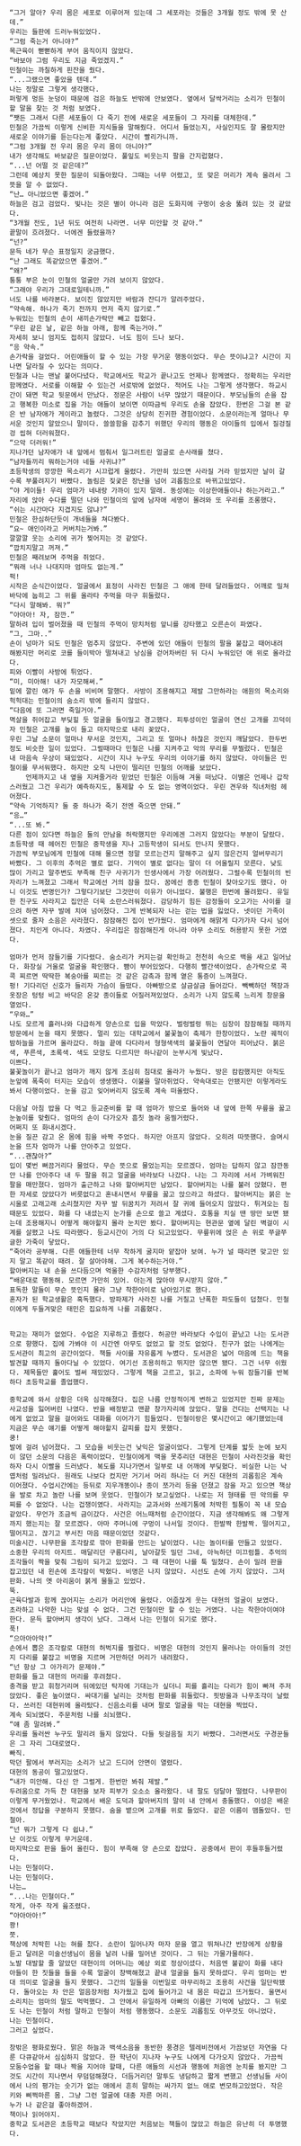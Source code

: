 ~~~
“그거 알아? 우리 몸은 세포로 이루어져 있는데 그 세포라는 것들은 3개월 정도 밖에 못 산데.”
우리는 들판에 드러누워있었다.
“그럼 죽는거 아니야?”
목근육이 뻗뻗하게 부어 움직이지 않았다.
“바보야 그럼 우리도 지금 죽었겠지.”
민철이는 까칠하게 핀잔을 줬다.
“...그랬으면 좋았을 텐데.”
나는 정말로 그렇게 생각했다.
퍼렇게 멍든 눈덩이 때문에 검은 하늘도 반밖에 안보였다. 옆에서 달싹거리는 소리가 민철이 할 말을 찾는 것 처럼 보였다.
“쨋든 그래서 다른 세포들이 다 죽기 전에 새로운 세포들이 그 자리를 대체한데.”
민철은 가끔씩 이렇게 신비한 지식들을 말해줬다. 어디서 들었는지, 사실인지도 잘 몰랐지만 새로운 이야기를 듣는다는게 좋았다. 시간이 빨리가니까. 
“그럼 3개월 전 우리 몸은 우리 몸이 아니야?”
내가 생각해도 바보같은 질문이었다. 풀잎도 비웃는지 팔을 간지럽혔다.
“...넌 어떨 것 같은데?”
그런데 예상치 못한 질문이 되돌아왔다. 그때는 너무 어렸고, 또 맞은 머리가 계속 울려서 그 뜻을 알 수 없었다.
“난… 아니었으면 좋겠어.”
하늘은 검고 검었다. 빛나는 것은 별이 아니라 검은 도화지에 구멍이 숭숭 뚫려 있는 것 같았다.
“3개월 전도, 1년 뒤도 여전히 나라면. 너무 미안할 것 같아.”
끝말이 흐려졌다. 너에겐 들렸을까?
“넌?”
문득 네가 무슨 표정일지 궁금했다.
“난 그래도 똑같았으면 좋겠어.”
“왜?”
퉁퉁 부은 눈이 민철의 얼굴만 가려 보이지 않았다.
“그래야 우리가 그대로일테니까.”
너도 나를 바라본다. 보이진 않았지만 바람과 잔디가 알려주었다.
“약속해. 하나가 죽기 전까지 먼저 죽지 않기로.”
누워있는 민철의 손이 새끼손가락만 빼고 접혔다.
“우린 같은 날, 같은 하늘 아래, 함께 죽는거야.”
자세히 보니 엄지도 접히지 않았다. 너도 힘이 드나 보다.
“응 약속.”
손가락을 걸었다. 어린애들이 할 수 있는 가장 무거운 행동이었다. 무슨 뜻이냐고? 시간이 지나면 달라질 수 있다는 의미다. 
민철과 나는 맨날 붙어다녔다. 학교에서도 학교가 끝나고도 언제나 함께였다. 정확히는 우리만 함께였다. 서로를 이해할 수 있는건 서로밖에 없었다. 적어도 나는 그렇게 생각했다. 하교시간이 돼면 학교 뒷문에서 만났다. 정문은 사람이 너무 많았기 때문이다. 부모님들의 손을 잡고 행복한 미소로 집을 가는 애들이 보이면 이따금씩 우리도 손을 잡았다. 한번은 그걸 본 같은 반 남자애가 게이라고 놀렸다. 그것은 상당히 진귀한 경험이었다. 소문이라는게 얼마나 무서운 것인지 알았으니 말이다. 쓸쓸함을 감추기 위했던 우리의 행동은 아이들의 입에서 질겅질겅 씹혀 더러워졌다.
“으악 더러워!”
지나가던 남자애가 내 앞에서 멈춰서 일그러트린 얼굴로 손사래를 쳤다.
“남자들끼리 뭐하는거야 네들 사귀냐?”
초등학생의 깡깡한 목소리가 시끄럽게 울렸다. 가만히 있으면 사라질 거라 믿었지만 날이 갈 수록 부풀려지기 바빴다. 놀림은 짖궂은 장난을 넘어 괴롭힘으로 바뀌고있었다.
“야 게이들! 우리 엄마가 네내랑 가까이 있지 말래. 동성애는 이상한애들이나 하는거라고.”
자리에 앉아 수다를 떨던 나와 민철이의 앞에 남자애 세명이 몰려와 또 우리를 조롱했다.
“쉬는 시간마다 지겹지도 않냐?”
민철은 한심하단듯이 개네들을 쳐다봤다.
“요~ 애인이라고 커버치는거봐.”
깔깔깔 웃는 소리에 귀가 찢어지는 것 같았다.
“깝치지말고 꺼져.”
민철은 째려보며 주먹을 쥐었다.
“뭐래 너나 나대지마 엄마도 없는게.”
퍽!
시작은 순식간이었다. 얼굴에서 표정이 사라진 민철은 그 애에 한테 달려들었다. 어깨로 밀쳐 바닥에 눕히고 그 위를 올라타 주먹을 마구 휘둘렀다.
“다시 말해봐. 뭐?”
“아아아! 자, 잠깐.”
말하려 입이 벌어졌을 때 민철의 주먹이 망치처럼 앞니를 강타했고 오른손이 파였다.
“그, 그마..”
손이 넝마가 되도 민철은 멈추지 않았다. 주변에 있던 애들이 민철의 팔을 붙잡고 때어내려 해봤지만 머리로 코를 들이박아 떨쳐내고 낭심을 걷어차버린 뒤 다시 누워있던 애 위로 올라갔다.
피와 이빨이 사방에 튀었다.
“미, 미아해! 내가 자모해써.”
밑에 깔린 애가 두 손을 비비며 말했다. 사방이 조용해지고 제발 그만하라는 애원의 목소리와 헉헉대는 민철이의 숨소리 밖에 들리지 않았다.
“다음에 또 그러면 죽일거야.”
멱살을 쥐어잡고 부딪힐 듯 얼굴을 들이밀고 경고했다. 피투성이인 얼굴이 연신 고개를 끄덕이자 민철은 고개를 높이 들고 마지막으로 내리 꽂았다.
우린 그날 소문이 얼마나 무서운 것인지, 그리고 또 얼마나 하찮은 것인지 깨달았다. 한두번 정도 비슷한 일이 있었다. 그럴때마다 민철은 나를 지켜주고 악의 무리를 무찔렀다. 민철은 내 마음속 우상이 돼있었다. 시간이 지나 누구도 우리의 이야기를 하지 않았다. 아이들은 민철이를 무서워했다. 하지만 오직 나만이 떨리던 민철의 어깨를 보았다.
	언제까지고 내 옆을 지켜줄거라 믿었던 민철은 이듬해 겨울 떠났다. 이별은 언제나 갑작스러웠고 그건 우리가 예측하지도, 통제할 수 도 없는 영역이었다. 우린 견우와 직녀처럼 헤어졌다. 
“약속 기억하지? 둘 중 하나가 죽기 전엔 죽으면 안돼.”
“응…”
“...또 봐.”
다른 점이 있다면 하늘은 둘의 만남을 허락했지만 우리에겐 그러지 않았다는 부분이 달랐다.
초등학생 때 헤어진 민철은 중학생을 지나 고등학생이 되서도 만나지 못했다.
가끔씩 부모님에게 민철에 대해 물으면 정말 모르는건지 말해주고 싶지 않은건지 얼버무리기 바빴다. 그 이후의 추억은 별로 없다. 기억이 별로 없다는 말이 더 어울릴지 모른다. 낮도 많이 가리고 말주변도 부족해 친구 사귀기가 인생사에서 가장 어려웠다. 그럴수록 민철이의 빈자리가 느껴졌고 그래서 학교에선 거의 잠을 잤다. 꿈에선 종종 민철이 찾아오기도 했다. 아니 이것도 변명인가? 그렇다기보단 그것만이 이유가 아니었다. 불행은 한번에 몰려왔다. 유일한 친구도 사라지고 집안은 더욱 소란스러워졌다. 감당하기 힘든 감정들이 오고가는 사이를 걸으려 하면 자꾸 발에 치여 넘어졌다. 그게 반복되자 나는 걷는 법을 잃었다. 넷이던 가족이 셋으로 줄자 소음은 사라졌다. 잠잠해진 집이 반가웠다. 엄마에게 해맑게 다가가자 다시 넘어졌다. 치인게 아니다. 차였다. 우리집은 잠잠해진게 아니라 아무 소리도 허용받지 못한 거였다. 

엄마가 먼저 잠들기를 기다렸다. 숨소리가 커지는걸 확인하고 천천히 속으로 백을 새고 일어났다. 화장실 거울로 얼굴을 확인했다. 뺨이 부어있었다. 다행히 빨간색이었다. 손가락으로 콕콕 찌르면 딱딱한 복숭아를 찌르는 것 같은 감촉과 함께 옅은 통증이 느껴졌다. 
펑! 기다리던 신호가 들리자 가슴이 들떴다. 아빠방으로 살금살금 들어갔다. 빽빽하던 책장과 옷장은 텅텅 비고 바닥은 온갖 종이들로 어질러져있었다. 소리가 나지 않도록 느리게 창문을 열었다.
“우와…”
나도 모르게 흘러나와 다급하게 양손으로 입을 막았다. 벌렁벌렁 뛰는 심장이 잠잠해질 때까지 방문에서 눈을 때지 못했다. 멀리 있는 대학교에서 불꽃놀이 축제가 한창이었다. 노란 궤적이 밤하늘을 가르며 올라갔다. 하늘 끝에 다다라서 형형색색의 불꽃들이 연달아 피어났다. 붉은색, 푸른색, 초록색. 색도 모양도 다르지만 하나같이 눈부시게 빛났다.
이쁘다.
불꽃놀이가 끝나고 엄마가 깨지 않게 조심히 침대로 올라가 누웠다. 방은 캄캄했지만 아직도 눈앞에 폭죽이 터지는 모습이 생생했다. 이불을 말아쥐었다. 약속대로는 안됐지만 이렇게라도 봐서 다행이었다. 눈을 감고 잊어버리지 않도록 계속 떠올렸다.

다음날 아침 밥을 다 먹고 등교준비를 할 때 엄마가 방으로 들어와 내 앞에 한쪽 무릎을 꿇고 눈높이를 맞췄다. 엄마의 손이 다가오자 흠칫 놀라 움찔거렸다.
어쩌지 또 화내시겠다.
눈을 질끈 감고 온 몸에 힘을 바짝 주었다. 하지만 아프지 않았다. 오히려 따뜻했다. 슬며시 눈을 뜨자 엄마가 나를 안아주고 있었다.
“...괜찮아?”
입이 몇번 뻐끔거리다 물었다. 무슨 뜻으로 물었는지는 모르겠다. 엄마는 답하지 않고 잠깐동안 나를 안아주다 내 두 팔을 쥐고 얼굴을 바라보다 나갔다. 나는 그 자리에 서서 가벼워진 팔을 매만졌다. 엄마가 출근하고 나와 할아버지만 남았다. 할아버지는 나를 불러 앉혔다. 편한 자세로 앉았다가 버릇없다고 혼내시면서 무릎을 꿇고 앉으라고 하셨다. 할아버지는 붉은 눈시울로 고래고래 소리쳤지만 자꾸 발 뒤꿈치가 저려서 잘 귀에 들어오지 않았다. 튀겨오는 침 때문도 있었다. 화를 다 내셨는지 눈가를 손으로 쓸고 계셨다. 호통을 치실 땐 땅만 보면 됐는데 조용해지니 어떻게 해야할지 몰라 눈치만 봤다. 할아버지는 현관문 옆에 달린 벽걸이 시계를 살폈고 나도 따라했다. 등교시간이 거의 다 되고있었다. 무릎위에 얹은 손 위로 쭈글쭈글한 가죽이 닿았다.
“죽어라 공부해. 다른 애들한테 너무 착하게 굴지마 얕잡아 보여. 누가 널 때리면 맞고만 있지 말고 똑같이 때려. 잘 살아야해. 그게 복수하는거야.”
할아버지는 내 손을 쓰다듬으며 억울한 수감자처럼 당부했다. 
“배운대로 행동해. 모르면 가만히 있어. 아는게 많아야 무시받지 않아.”
표독한 말들이 무슨 뜻인지 몰라 그냥 착한아이로 남아있기로 했다.
혼자가 된 학교생활은 혹독했다. 방파제가 사라진 나를 거칠고 난폭한 파도들이 덥쳤다. 민철이에게 두들겨맞은 태민은 집요하게 나를 괴롭혔다.


학교는 재미가 없었다. 수업은 지루하고 졸렸다. 허공만 바라보다 수입이 끝났고 나는 도서관으로 향했다. 집에 가봐야 이 시간엔 아무도 없었고 할 것도 없었다. 친구가 없는 나에게는 도서관이 최고의 공간이었다. 책들 사이를 자유롭게 누볐다. 도서관은 넓어 마음에 드는 책을 발견할 때까지 돌아다닐 수 있었다. 여기선 조용히하고 뛰지만 않으면 됐다. 그건 너무 쉬웠다. 제목들만 훑어도 벌써 재밌었다. 그렇게 책을 고르고, 읽고, 소파에 누워 잠들기를 반복하다 초등학교를 졸업했다.

중학교에 와서 상황은 더욱 심각해졌다. 집은 나름 안정적이게 변하고 있었지만 진짜 문제는 사교성을 잃어버린 나였다. 반을 배정받고 맨끝 창가자리에 앉았다. 말을 건다는 선택지는 나에게 없었고 말을 걸어와도 대화를 이어가기 힘들었다. 민철이랑은 몇시간이고 얘기했었는데 지금은 무슨 얘기를 어떻게 해야할지 갈피를 잡지 못했다. 
쿵!
발에 걸려 넘어졌다. 그 모습을 비웃는건 낮익은 얼굴이었다. 그렇게 단계를 밟듯 눈에 보지이 않던 소문의 다음은 폭력이었다. 민철이에게 맥을 못추리던 대현은 민철이 사라진것을 확인하자 다시 이빨을 드러냈다. 복도를 지나가면서 일부로 내 어깨에 부딪혔다. 비실한 나는 낙엽처럼 밀려났다. 원래도 나보다 컸지만 거기서 머리 하나는 더 커진 대현의 괴롭힘은 계속 이어졌다. 수업시간에는 등뒤로 지우개똥이나 종이 쪼가리 등을 던졌고 잠을 자고 있으면 책상을 발로 차고 놀란 나를 보며 웃었다. 민철이가 보고싶었다. 나로는 저 형태를 띤 악의를 무찌를 수 없었다. 나는 겁쟁이였다. 사라지는 교과서와 쓰레기통에 처박힌 필통이 꼭 내 모습 같았다. 무언가 조금씩 금이갔다. 사건은 어느때처럼 순간이었다. 지금 생각해봐도 왜 그렇게 까지 했는지는 잘 모르겠다. 아마 주머니에 구멍이 나서일 것이다. 한발짝 한발짝. 떨어지고, 떨어지고. 끊기고 부서진 마음 때문이었던 것같다.
미술시간. 나무판을 조각칼로 깎아 판화를 만드는 날이었다. 나는 놀이터를 만들고 있었다. 소중한 우리의 아지트. 매달리던 구름다리, 날아갈듯 밀던 그네, 아늑하던 미끄럼틀. 추억의 조각들이 짝을 맞춰 그림이 되가고 있었다. 그 때 대현이 나를 툭 밀쳤다. 손이 밀려 판을 잡고있던 내 왼손에 조각칼이 박혔다. 비명은 나지 않았다. 시선도 손에 가지 않았다. 그저 판화. 나의 옛 아리움이 붉게 물들고 있었다. 
뚝. 
근육다발과 함께 끊어지는 소리가 머리안에 울렸다. 어줍잖게 웃는 대현의 얼굴이 보였다.
초라하고 나약한 나는 맞설 수 없다. 그건 민철이만 할 수 있는 거였다. 나는 착한아이여야 한다. 문득 할아버지 생각이 났다. 그래서 나는 민철이 되기로 했다.
푹!
“으아아아악!”
손에서 뽑은 조각칼로 대현의 허벅지를 찔렀다. 비명은 대현의 것인지 물러나는 아이들의 것인지 다리를 붙잡고 비명을 지르며 거만하던 머리가 내려왔다.
“넌 항상 그 아가리가 문제야.”
판화를 들고 대현의 머리를 후려쳤다.
충격을 받고 휘청거리며 뒤에있던 탁자에 기대는가 싶더니 피를 흘리는 다리가 힘이 빠져 주저앉았다. 좋은 높이였다. 싸대기를 날리는 것처럼 판화를 휘둘렀다. 핏방울과 나무조각이 날렸다. 쓰러진 대현위에 올라탔다. 신음소리를 내며 팔로 얼굴을 막는 대현을 찍었다.
계속 되뇌였다. 주문처럼 나를 쇠뇌했다. 
“얘 좀 말려봐.”
우리를 둘러싼 누구도 말리려 들지 않았다. 다들 뒷걸음질 치기 바빴다. 그러면서도 구경꾼들은 그 자리 그대로였다.
빠직.
막던 팔에서 부러지는 소리가 났고 드디어 안면이 열렸다.
대현의 동공이 떨고있었다.
“내가 미안해. 다신 안 그럴게. 한번만 봐줘 제발.”
두려움으로 가득 찬 대현을 보자 피부가 오소소 올라왔다. 내 팔도 덩달아 떨렸다. 나무판이 이렇게 무거웠었나. 학교에서 배운 도덕과 할아버지의 말이 내 안에서 충돌했다. 이성은 배운 것에서 정답을 구분하지 못했다. 숨을 뱉으며 고개를 위로 들었다. 같은 이름이 맴돌았다. 민철아.
“넌 뭐가 그렇게 다 쉽냐.”
난 이것도 이렇게 무거운데.
마지막으로 판을 들어 올린다. 힘이 부족해 양 손으로 잡았다. 공중에서 판이 후들후들거렸다.
나는 민철이다.
나는 민철이다.
나는…
“...나는 민철이다.”
작게, 아주 작게 읊조렸다.
“아아아아!”
쾅!
쯧. 
책상에 처박힌 나는 혀를 찼다. 소란이 일어나자 마자 문을 열고 뛰쳐나간 반장에게 상황을 듣고 달려온 미술선생님이 몸을 날려 나를 밀어낸 것이다. 그 뒤는 가물가물하다. 
노발 대발할 줄 알았던 대현이의 어머니는 예상 외로 정상이셨다. 처음엔 불같이 화를 내다 아들이 한 짓들을 들을 수록 얼굴이 창백해졌고 끝내 얼굴을 들지 못하셨다. 우리 엄마는 반대 의미로 얼굴을 들지 못했다. 그간의 일들을 이번일로 마무리하고 조용히 사건을 일단락됐다. 돌아오는 차 안은 얼음장처럼 차가웠고 집에 들어가고 내 몸은 따갑고 뜨거웠다. 울면서 소리치는 엄마의 말도 먹먹했다. 그 안에서 유일하게 아빠의 이름만 기억에 남았다. 그 뒤로도 나는 민철이 처럼 말하고 민철이 처럼 행동했다. 소문도 괴롭힘도 아무것도 아니었다.
나는 민철이다. 
그러고 싶었다.

창밖은 평화로웠다. 맑은 하늘과 백색소음을 동반한 풍경은 텔레비전에서 가끔보던 자연을 다룬 다큐같아서 심심하지 않았다. 한 학년이 지나자 누구도 나에게 다가오지 않았다. 가끔씩 모둠수업을 할 때나 짝을 지어야 할때, 다른 애들의 시선과 행동에 처음엔 눈치를 봤지만 그것도 시간이 지나면서 무덤덤해졌다. 더듬거리던 말투도 냉담하고 짧게 변했고 선생님들 사이에서 나의 평가는 숫기가 없는 애에서 흔히 말하는 싸가지 없느 애로 변모하고있었다. 작은 키와 삐쩍마른 몸. 그냥 그런 얼굴에 대충 자른 머리.
누가 나 같은걸 좋아하겠어.
책이나 읽어야지.
중학교 도서관은 초등학교 때보다 작았지만 처음보는 책들이 많았고 하늘은 유난히 더 투명했다.
























고등학교 입학을 기다리던 겨울은 계절에 맞는 시간이었다. 들짐승들이 추위를 피해 숨고 봄을 안배함에 겨울잠을 자듯 집에서 서로를 할퀴는 칼바람을 피해 도서관과 동내로 피신했다. 진학 예정인 고등학교는 방학에도 도서관을 열고있었고 입학 예정생은 물론 졸업생까지 이용할 수 있는 곳이었다. 방학이기도 하고 밖도 쌀쌀해서 도서관에 사람은 적었다. 문을 열면 따뜻한 난방이 빨간 귀를 녹여주었다. 많은 인원을 수용하기 위해서인지 내부는 상당히 넓었고 배치도 다양했다. 사서선생님이 계신 데스크 맞은편으론 여러명이 한번에 앉을 수 있는 넓고 긴 테이블이 있었고 그 뒤로 책장들이 도미노처럼 나열돼있었다. 그 자리는 한번도 가지 않았다. 방황을 끝내고 책을 고르면 다시 데크스쪽으로 가 문의 맞은편으로 갔다. 창가 아래 띄엄띄엄 있는 소파들과 한두명 정도만 앉을 수 있는 탁자. 성벽처럼 가려주는 책장들이 있는 곳이 내가 좋아하는 자리다. 대부분은 소파에 누워 책을 읽다 잠이 들기도 했다. 하지만 오늘처럼 가끔 탁자에도 앉았다. 나는 창밖에서 내리는 눈을 보며 책을 읽고 있었다.
“오늘은 무슨 책이야?”
연희쌤이 책을 내려 놓으며 맞은편에 앉았다. 고등학교 사서를 맡고있는 연희쌤은 내가 탁자에 앉아 있으면 이따금씩 마주앉아 소소한 대화를 나누거나 조용히 책을 읽었다. 
“감사합니다. 그냥 소설책이요.”
오늘은 따듯한 코코아였다. 플라스틱 뚜껑을 열고 후후 불었다. 종이로된 컵은 날씨를 감안해도 매우 뜨거웠지만  컵홀더가 덭씌워져 적당히 따듯했다. 부드러운 목넘김과 초콜릿 단맛이 입안에 퍼졌다. 연희쌤은 말을 걸때 꼭 음료를 내게 주셨다. 다정한 목소리와 귀여운 인상 때문에 그런지 같이 있어도 불편하지 않았다. 물론 눈내리는 날 코코아를 준다는 점이 컸다. 
“바람의 노래를 들어라? 어, 하루키 작가네?”
연희쌤은 내가 들고있던 책의 표지에 얼굴을 드리밀고 제목을 더듬더듬 읽었다. 갈색 반묶음 머리가 코코아같았다. 
“안경 흘러내려요.”
“아! 고마워.”
“전부터 궁금했는데 그 안경 안불편해요? 가벼운게 낫지 않아요?”
얼굴의 비해 큰 연희쌤의 검은 뿔태안경은 각도에 따라 쉽게 흘러내렸다.
“히히, 난 이게 좋아.”
애처럼 웃은 연희쌤은 세운 두 손끝으로 안경 양끝을 밀어 올렸다.
“이거 같이 먹어.”
연희쌤은 투명한 비닐에 리본으로 묶인 쿠키의 포장을 열어 탁자 가운데에 놓았다. 나도 처음에는 연희쌤이 불편했다. 누구든 처음 보는 사람은 경계하는게 당연하니까. 하지만 쿠키를 구우려 온도가 천천히 올라가듯 연희쌤도 그렇게 다가왔다. 
“자주 오시네요. 여기 재학생이신가요.”
처음엔 정중한 태도로 물으며 사탕을 건네왔다. 딱 봐도 어린학생에게 존댓말을 사용해주는게






~~~

"그거 알아? 우리 몸은 세포로 이루어져있는데 그 세포라는 것들은 3개월 정도 밖에 못 산데."

우린 들판에 들어누워있었다.



"그럼 죽는거 아니야?"

목근육이 뻗뻗하게 부어 움직일 수 없었다.



"바보야 그럼 우리도 지금 죽었겠지."

민철이는 까칠하게 핀잔을 줬다.



"...그랬으면 좋았을 텐데."

나는 정말 그렇게 생각했다.



퍼렇게 멍든 눈덩이 때문에 검은 하늘도 반밖에 안보였다.

옆에서 들리는 달싹달싹 움직이는 소리가 민철이 할 말을 찾는 것 처럼 보였다.



"쨋든 그래서 다른 세포들이 다 죽기 전에 새로운 세포들이 그 자리를 대체한데."

민철이는 가끔씩 이렇게 신비한 지식을 말해줬다.

어디서 들었는지, 사실인지도 잘 몰랐지만 새로운 이야기를 듣는다는게 좋았다.

시간이 빨리가니까.



"그럼 3개월 전 우리 몸은 우리 몸이 아니야?"

내가 생각해도 바보같은 질문이었다.

풀잎도 비웃는지 팔을 간지럽혔다.



"...넌 어떨 것 같은데?"

그런데 예상치 못한 질문이 되돌아왔다.

그때는 너무 어렸고, 또 맞은 머리가 계속 울려서 그 뜻을 알 수 없었다.



"난... 아니었으면 좋겠어."

나는 늘 그렇듯 생각을 거치지 않고 답했다.



"3개월 전도 1년 뒤도 여전히 나라면."



"너무 미안할 것 같아."



"넌?"

문득 네가 무슨 표정일지 궁금해서 고개를 돌렸다.



"난 그래도 똑같으면 좋겠어."



"왜?"

하지만 퉁퉁부운 눈이 민철의 얼굴만 가렸다.



"그래야 너랑 내가 변하지 않을태니까."

너도 나를 바라본다.

보이진 않았지만 바람과 잔디가 알려주었다.



"약속해. 하나가 죽기 전까지 먼저 죽지 않기."

누워있는 민철의 손에서 새끼손까락만 빼고 접혔다.



"우린 같은 날 같은 하늘에서 함께 죽는거야."

자세히 보니 엄지도 접히지 않았다.

너도 힘이 드나 보다.



"응, 약속."

손가락을 걸었다.



어린애들이 할 수 있는 가장 무거운 행동이었다.

무슨 뜻이냐고?

시간이 지나면 달라질 수 있다는 것이다.



"그날 약속 기억하지?"



"둘 중 하나가 죽기 전엔 죽으면 안돼."



"응..."



"...다음에 봐."



우린 견우와 직녀처럼 해어졌다.

다른 점이 있다면 하늘은 둘의 만남을 허락했지만 우리에겐 그러지 않았다는 부분이 달랐다.







초등학생때 해어진 민철이는 내가 중학생을 지나 고등학생이 되서도 만나지 못했다.

가끔씩 부모님에게 민철이에 대해 물으면 정말 모르는건지 말해주고 싶지 않은건지 얼버무리기 바빴다.



중학교때 추억은 별로 없다.

기억이 별로 없다는 말이 더 어울릴지 모른다.



낯도 많이 가리고 말주변도 부족해 친구 사귀기가 인생사에서 가장 어려웠다.

그럴수록 민철이의 빈자리가 느껴졌고 그래서 학교에선 거의 잠을 잤다.



아니 이것도 변명인가?

그렇다기보단 이유가 그것만은 아니었던 것 같다.



이야기를 들어주던 유일한 친구도 사라지고 집안은 더욱 소란스러워졌다.

이해하지 못하는 감정들이 오고가는 사이를 걸으려 하면 자꾸 발에 치여 넘어졌다.

그게 반복되자 나는 걷는법을 잃었다.



넷이던 가족이 셋으로 줄자 소음은 사라졌다.

잠잠해진 집이 반가웠다.

엄마에게 해맑게 다가가자 다시 넘어졌다.



치인게 아니다. 차였다.

우리집은 잠잠해진게 아니라 아무 소리도 허용받지 못한거였다.



엄마가 먼저 잠들기를 기다렸다.

숨소리가 커지는걸 확인하고 천천히 속으로 백을 새고 일어났다.



화장실 거울로 얼굴을 확인했다.

오랜만에 뺨이 부어있었다.

다행이 빨간색이었다.



손가락으로 콕콕 찌르면 복숭아를 찌르는 것 같은 감촉과 함께 옅은 통증이 느껴졌다.



펑!



기다리던 신호가 들리자 어깨가 들썩였다.

아빠방으로 살금살금 들어갔다.



빽빽하던 책장과 옷장은 텅텅 비고 바닥은 온갖 종이들로 어질러져있었다.

소리가 나지 않도록 느리게 창문을 열었다.



"우와..."

나도 모르게 흘러나와 다급하게 양손으로 입을 막았다.

벌렁벌렁 뛰는 심장이 잠잠해질 때까지 방문에서 눈을 때지 못했다.



멀리 있는 대학교에서 불꽃놀이 축제가 한창이었다.

노란 궤적이 검은 하늘을 가르며 올라갔다.

하늘 끝에 다달아서 형영색색의 불꽃들이 연달아 피어났다.



붉은색, 푸른색, 초록색.

색도 모양도 다르지만 하나같이 눈부시게 빛났다.



이쁘다.



불꽃놀이가 끝나고 엄마가 깨지 않게 조심히 침대로 올라가 누웠다.

이불을 덮고 방은 캄캄했지만 아직도 눈앞에 폭죽이 터지는 모습이 생생했다.



약속대로는 안됐지만 이렇게라도 봐서다행이었다.

눈을 감고 잊지 않도록 계속 떠올렸다.



다음날 아침 밥을 다 먹고 등교준비를 할 때 엄마가 방으로 들어와 내 앞에 한쪽 무릎을 꿇고 눈높이를 맞췄다.

엄마의 손이 뻗어오자 흠칫놀라 움찔거렸다.



어쩌지 또 화내겠다.



눈을 질끈 감고 온 몸에 힘을 바짝 주었다.

하지만 아프지 않았다.

오히려 따듯했다.



슬며시 눈을 뜨자 엄마가 나를 안아주고 있었다.



"...괜찮아?"

입이 몇번 뻐끔거리다 물었다.



엄마는 답하지 않고 잠깐동안 나를 끌어안다가 내 두팔을 쥐고 얼굴을 바라보다 나갔다.

나는 그자리에 그대로 서 가벼워진 팔을 매만졌다.



엄마가 출근을 하고 나와 할아버지만 남았다.

할아버지는 나를 불러 앉혔다.

편한 자세로 앉자 버릇없다고 혼내시면서 무릎을 끓고 앉으라 하셨다.



할아버지는 붉은 눈시울로 고래고래 큰 목소리로 말했지만 자꾸 발 뒤꿈치가 저려서 잘 귀에 들어오지 않았다.

드문드문 튀겨오는 침 때문도 있었다.

화를 다 내셨는지 가만히 눈가를 손으로 쓸고계셨다.

호통을 치실땐 땅만 보면 됐는데 조용해지니 어떻게 해야할지 몰라 눈치만 봤다.



할아버지는 현관문 옆에 달린 벽걸이 시계를 살폈고 나도 따라했다.

등교시간이 거의 다 돼었다.



무릎위에 얹은 내 손 위로 쭈글쭈글한 가죽이 닿았다.



"죽어라 공부를 하고 다른 애들한테 너무 착하게 굴지마 얕잡아 보여."



"누가 널 때리면 맞고만 있지 말고 똑같이 때려."



"잘 살아야해. 그게 복수하는거야."



"배운대로 행동해 모르면 가만히 있어. 아는게 많아야 무시받지 않아."

할아버지는 내 손을 쓰다듬으며 억울한 수감자처럼 당부했다.

표독스러운 말들이 무슨 뜻인지 이해하진 못했지만 나를 위한 말이라는것만 어렴풋이 느껴져 가슴 깊은곳 어딘가에 .



학교는 재미가 없었다.

수업은 지루하고 졸렸다.



허공만 바라보다 수업이 끝났다.

학교가 끝나고 나는 도서관으로 향했다.

집에 가봐야 이 시간엔 아무도 없었고 할것도 없었다.

친구가 없는 나에게는 최고의 공간이었다.



책들 사이를 자유롭게 누볐다.

도서관은 넓어 마음에 드는 책을 발견할 때까지 돌아다닐 수 있었다.

제목들만 훑으며 지나가도 벌써 재밌었다.

그렇게 책을 고르고, 읽고, 쇼파에 누워 잠들기를 반복하다 초등학교를 졸업했다.



중학교에 와서 상황은 더욱 심각해졌다.

집은 나름 안정적이게 변하고 있었지만 진짜 문제는 사교성을 잃어버린 나였다.



반을 배정받고 맨끝 창가자리에 앉았다.

말을 건다는 선택지는 나에게 없었고 말을 걸어와도 대화를 이어가기가 힘들었다.

민철이랑은 몇시간이고 쉬지않고 이야기 했었는데 지금은 무슨 얘기를 어떻게 해야할지 갈피를 잡지 못했다.



창밖은 평화로웠다.

맑은 하늘과 백색소음을 동반한 풍경은 텔레비전에서 가끔보던 자연을 다룬 다큐같아서 심심하지 않았다.



한 학년이 지나자 누구도 나에게 다가오지 않았다.

가끔씩 모둠수업을 할 때나 짝을 지어야 할 때 다른 애들의 시선과 행동에 처음엔 눈치를 봤지만 것도 시간이 지나면서 무덤덤해졌다.

더듬거리던 말투도 냉담하고 짧게 변했고 선생님들 사이에서 숫기가 없다는 나의 평가는 흔히 말하는 싸가지없는 애로 변하고 있었다.



작은 키와 삐쩍마른 몸.

그냥 그런 얼굴에 대충 자른 머리.

누가 나 같은걸 좋아하겠어.

책이나 읽어야지.



중학교 도서관은 초등학교 때보다 작았지만 처음보는 책들이 많았고 하늘은 유난히 더 투명했다.







2학년이 흘러가고 3학년에 들어섰을 무렵.

이상한 놈에게 엮였다.

그것도 하필 내 옆자리에서.



작년에는 짝궁이 없어 편안했다.

대화 한마디 안하지만 옆에 누가 있다는 사실이 불편할 일도 없었고 모르는 애들이 몰려와 내 의자를 점령할 일도 없었다.

꽤 만족스러운 학기였다고 느꼈다.



"안녕. 너도 책 좋아해?"

얘가 오기 전까지는.

희민이는 부드럽게 웃었다.

처음 짝궁이 된 그날부터 쉬지않고 말을 걸어왔다.



잠깐 이러다 말겠지.



그간의 안락함이 아쉬웠지만 어쩔수 없기에 무시하고 책에 몰두했다.



내 생각이 틀렸다.

이녀석은 뭔가 이상하다.



그 이후로도 희민이는 계속 나에게 다가왔다.



"이거 먹을래?"

가방을 책상에 걸며 사과주스 하나를 내 책상에 놓았다.



"안먹어."

나는 사과주스를 옆으로 밀었다.

받는 힘을 견디지 못한 주스는 옆으로 툭 쓰러졌다.

그 소리에 공기가 차갑게 얼어붙는 것 같았다.



가볍게 밀기만 하려했는데.

미안한 마음이 들었지만 어차피 친하게 지낼 생각도 없어 읽고있던 책에 시선을 고정했다.



화내려나



"하하, 미안."

희민이는 머리를 글쩍이며 주스를 집어들어 가방에 넣었다.



짜증과 기피의 눈초리가 익숙해서인지 이런 반응이 더 불편했다.

재밌게 읽고있던 책의 활자도 더이상 머리에 들어오지 않았고 어디가 자꾸 찝찝했다.

그런 상태로 이주가 지났다.



"이해를 못하겠네."

학교가 끝나고 도서관으로 가는 길이었다.



왜지?



아무리 생각해도 마땅한 이유는 떠오르지 않았다.

몇번의 거절에도 희민이의 물량공세는 멈추지 않았다.



젤리, 과자, 쿠키, 사탕.

하루가 멀다하게 짜잘한 간식거리를 가져와 나에게 건냈다.



한번은 정말 매몰차게 거절했지만 희민이는 약간의 헤프닝이라는 것처럼 평소와 같았다.



"...아이씨."



도서관으로 들어가는 문 앞에는 다 먹은 과자 봉지가 나뒹굴고 있었다.



쯧.



혀를 차며 쓰레기를 주워 저 멀리 보이는 화장실 쓰레기통에 버렸다.

수고스럽지만 도서관에 있는 쓰레기통이라고는 사서선생님이 있는 자리 뿐이었고 무엇보다 도서관에서 과자냄새가 풍기는게 싫었다.



"안녕."



나는 고개만 까딱하고 얼른 안으로 들어갔다.

아니 가려했다.



"안.녕?"

팔을 붙잡은 연희는 웃지만 웃고있지 않은 얼굴을 드리밀었다.

15도 정도 꺾인 목이 더욱 섬뜩했다.



"...안녕하세요."

내 인사를 뜯어낸 다음에 팔을 놓아주었다.

꺼림찍한 표정을 지어도 의미는 없었다.



"응!"

진심으로 해바라기 같은 저 미소 앞에서는.



사서를 맡고있는 교생선생님인 연희쌤은 특히 대하기 힘들었다.

특별한 이유가 있는건 아니다.



뭐랄까, 좋은 사람이라는 아우라가 너무 뿜어져 나온다고 해야하나?



"아 승우야."



"네?"



"신간 들어왔는데 볼래?"

연희쌤은 테이블 밑에서 책 더미를 꺼내 데스크 앞에 쿵 하고 내려놨다.



오 유명한 책이다.



나를 끌어당기는 책에 이끌려가려했지만 그 사이를 연희쌤은 손으로 갈랐다.



"대신 공짜로는 안됀다."

그리고는 비장한 표정으로 엄청난 거래라도 하는 것처럼 안경을 검지로 추켜올렸다. 



"뭐 돈이라도 내야돼요?"



"호오, 얼마까지 알아보고 왔지?"



"신고할거에요."



"하하.. 미안 재미없었니?"

연희쌤의 장난은 무표정으로 반응하는게 가장 효과적이었다.



책을 집으러 손을 뻗는데 쌤은 지지않겠다는 듯 가로막던 손을 위아래로 막 한들었다.



"아아아! 그래도 안돼!"

근데 가끔 안통할 때도 있다.



"뭔데요 그래서."



"오늘 하루는 어땠어?"

한없이 무해한 미소로 나에게 물었다.



하긴, 요즘 안그런다 싶었다.



나는 떨떠름한 얼굴로 고민할 수 밖에 없었다.

1학년 때부터 꾸준히 도서관 출석도장을 찍은 나에게 언제부턴가 이렇게 근황을 물어왔다.

처음에는 대충 넘길 수 있었는데 어느순간 부터인지 만족할만한 대답을 하기 전까지 나를 물고 늘어졌다.



"...이상한 애랑 짝궁이 됐어요."



"오! 뭔데?"

연희쌤은 눈을 한껏 빛냈다.



"계속 저한테 다가와요. 거절도하고 한번은 성질도 내봤는데 계속 다가와요."



"여자애니?"

갑자기 진지하게 묻더니 아니라는 답변에 머쓱해했다.



"너는 그 애가 어떤데?"



"관심 없어요. 친해지고 싶은 마음도 없고."



"그래도 친구하나 정도는 있어야 하지 않을까?"

숨기려했지만 연희쌤에 목소리에선 걱정스러움이 묻어났다.



"구지요."

여태껏 없이도 잘 지냈는데 뭘.



"이제 가져가도 돼죠?"

방심한 틈을 타 책을 낚아 챘다.



연희쌤은 동정하려 하다가 내 손놀림에 울상이 됐다.



"아 이거."

표지와 제목을 보자 무슨 책인지 한번에 알았다.

분홍색 벚꽃나무 아래 천진난만해 보이는 소녀와 쌀쌀맞은듯 거리를 약간 벌리고 서있는 소년이 있었다.



"딴거 볼래요."



"왜 이게 얼마나 재밌는데."



"무뚝뚝하던 남주가 밝은 여주를 만나서 추억을 쌓고 인간관계를 알아가면서 조금씩 여주한테 빠져드는 내용이 얼마나..."



나는 귀를 틀어 막았다.

저 스위치가 켜지면 한동안 끝날줄을 모른다.



"그리고 거기서 또 여주가...아, 미안 너무 흥분했다."

말하지 않아도 주전자처럼 머리에서 김이 모락모락 나는게 그래 보였다.



"그 작가 다른 책은 좋아하는데 그 책은 싫어요."



"너 스미노 유루작가를 알아?"



"네 밤의 괴물을 좋아했거든요."



"헐 대박 대박 대박!"

연희쌤은 박자에 맞춰 내 팔을 찰싹 때렸다.



"아파요!"

일부론가?



"나도 그거 진짜 재밌게 읽었거든 아니 내용이 너무 좋지 않아? 학교폭력이라는 주제를 가지고 그렇게 풀어낸 작품은 처음이었어!  그것도 엔딩이 대박이지 않아? 마지막에..."



스폰지밥이 그리워졌다.

그럼 3초만에 30분을 넘겼을 탠대.



학교가 끝난 뒤에야 나의 진짜 일과가 시작된다.

널부러진 책들을 주워다 제자리를 찾아준다.

간혹가다 쓰레기나 얼룩이 보이면 가방에서 물티슈를 꺼내 닦는다.

데스크에선 연희쌤의 붉은 얼굴이 거의 봉화를 올리고 있었다.



도서부원이거나 그런건 아니다.

공공장소지만 내가 애용하는 공간이 더럽혀진게 기분 나쁠 뿐이다.



더러운건 집구석만으로 충분해.



책을 고르는데 30분.

오늘은 빨리 골랐다.



기분 좋게 지정석이나 다름없는 구석에 위치한 쇼파로 향했다.

구석진 곳에 위치한 대다가 주변이 책장들 사이로 막혀있어 혼자만의 공간인 느낌을 준다. 

1인용 대형소파에 반쯤 눕듯이 앉았다.

포근하고 부드러운 감촉, 구름에 앉은 것 같은 안정감이 최고다.

책도 유명한 고전 소설이니까 재밌을 것이 분명했다.

모든게 완벽한 조건이었다.



책을 덮고 깊은 한숨을 내쉬었다.



드럽게 재미없네.



힘든 싸움이었다.

문장은 난해하고 내용은 거지같기만 했다.

한줄한줄이 고난이어서 그런지 머리도 아픈 느낌이었다.

고전이고 유명하다고 다 재밌는건 아니구나.



그럼 왜 유명한거야?



투덜대는 나를 나무라듯 커튼사이로 빛살이 내 눈을 찔렀다.

쇼파에서 일어나 커튼을 치우자 벌써 노을이 지고 있었다.

시계를 보니 곧 도서관도 문을 닫을 시간이었다.



가야겠네.

싫다.



커튼을 던져 빛을 가렸다.

가방을 챙기고 책을 가져다둔뒤 나가려는데 익숙한 실루엣이 보였다.

긴테이블에 희민이가 책을 읽고 있었다.

옆으로 큰 동그라미같은 체형이 못알아보기 힘든 수준이었다.

가뜩이나 책도 재미없었는데 도서관을 나서는 마지막까지 최악이었다.



"재 자주와요?"

연희쌤은 어머 소리를 내면서까지 화들짝 놀랐다.



아니 내가 말을 건게 그렇게 놀랄일인가.



생각해보니 누군가에게 먼저 말을 건게 까마득한 옛날 이야기처럼 느껴지긴 했다.



"어, 어 너처럼 거의 맨날 와."

연희쌤은 내 표정을 봤는지 헛기침을 했다.



시선이 그 덩치로 향했다.



재도 할일이 없나?



아니면 너도 집에 가기 싫을까.



윽.



다시 본 연희쌤은 수줍은 아들이 친구에게 효기심을 표출한 순간을 처음 본 부모같은 표정을 하고 있었다.



"재도 책 좋아하는 것 같은데, 친하게 지내보는건 어때?"



얼굴로 대신 답했다.

생각보다 충격적인 답변이었을까.

연희쌤의 얼굴이 실시간으로 어두워졌다.



"안녕히게세요."

꾸벅 인사를 하고 나섰다.



젠장, 인사 하나 한거 가지고 대견하다는 표정 짖지 말란말이야.



노을처럼 붉어진 뺨을 식히며 걸음을 재촉했다.



숨이 거세게 몰려왔다.

언덕 아래부터 위까지 가득 채운 주택들 중 우리 집은 중턱에 있었다.

하지만 나는 집을 지나쳐 더욱 위로 올라갔다.



골목을 지나 푸른 기와지붕집으로 향했다.



끼이익.



문을 열고 들어가 평상에 가방을 대충 던저놓고 무뤂을 걸친 채 드러누웠다.

여긴 아무도 살지 않는다.

아마 이 동네의 반은 사람이 살지 않을 거다.



한숨 잘까.



아까 재미없는 책을 억지로 읽어서 그런지 머리는 멍했고 허약한 다리는 후들거렸다.



"그래 조금만 자자..."

눈꺼풀이 스스륵 감기기 시작한 그때.



깡! 까가강.



귀를 때리는 청량한 메아리에 밖으로 나갔다. 



문틀을 넘자마자 굴러온 유리병이 발끝을 때렸다.



"...소주?"



눈으로 언덕 위를 따라가자 곳곳에 떨어진 것들이 보였다.

소주병이 가득 담긴 포대.

접은 박스를 꾹꾹 눌러 묶은 꾸러미와 낙오된 박스들.

소음의 주범은 그 중에서도 빈 캔들이었다.



그 끝에는 할머니 한 분이 리어카에서 떨어진 폐지들을 힘겹게 담고 있었다.



한숨이 절로 나왔다.

동정심이 들지 않은건 아니지만 귀찮았다.

졸리기도 했고.

들어가 잠이나 자려는데 아까의 메아리보다 더 거슬리는 소리가 들려왔다.



맞은편 집 앞에서 나온 아줌마 둘이 혀를 차며 수군거리고있었다.

한쪽은 팔짱을 끼고 한쪽은 삿대질을 하고있었다.

오고가는 사람들도 폐지를 피할 때마다 인상을 쓰거나 어떤 남자는 큰소리로 욕짓거리를 하고 지나가기도 했다.



...저 싸가지없는 것들이.



이마에 핏대가 스고 이빨이 깨질듯 맞물렸다.



"더럽게 시끄럽네."

깊게 숨을 내쉬고 몸을 돌려 떨어진 것들을 주웠다.

종이박스를 먼저 모으고 다시 묶은 뒤 리어카에 떨어지지 않게 실었다.



"아이고 학생 더러워 만지지마."

할머니는 쭈그려 앉은채 손사레를 쳤지만 그 모습도 꼴보기 싫어 대꾸지하지 않았다.



깡통을 모아 넣을 때 할머니가 내 팔을 톡톡 두드렸다. 



"이것만으로도 고마워 나머진 그냥 둬."

힘들게 분명한 할머니의 얼굴은 온화했다.



"고마워 하지 마세요."

그게 조금 짜증이 났다.



"도와주지는 못하면서 지들은 뭐라도 되는것 마냥 유세떠는거 꼴보기 싫어서 이러는거니까."



나는 매정하게 등을 돌렸다.

마지막 남은 유리병들을 포대에 쓸어넣고 리어카 끝자리에 실었다.



"그리고 무시하세요."

짐칸을 닫고 열리지 않는지 쿵쿵 두드렸다.



"응?"



"저딴것들이 하는 소리 무시하시라고요."

남는 끈으로 윗단을 넓게 둘러 떨어지지 않게 고정했다.



"아유 내가 칠칠치 못해서 그렇지."

자리에서 일어난 할머니는 굽은 허리 때문에 앉았을 때와 큰 차이가 없었다.



"하... 집이 어디세요?"

할머니를 지나쳐 손잡이 안으로 들어갔다.

말리는 손도 뿌리치고 무작정 앞서가니 그제서야 못이기는척 옆을 나란히 걸었다.



고개를 땅에 떨어뜨리며 걷던 할머니의 숨소리가 점점 들려왔다.

귀에 듣고도 모른척하기엔 좀 컸다.

나는 속도를 늦췄다.

시야가 바퀴에서 손잡이쪽으로 바뀌자 나를 올려다보더니 흐뭇하게 웃으셨다.

자글자글한 주름속에서도 잊지않은 순수한 소녀처럼.



"집에 안가도 돼?"



"네."



"왜?"



"지금 가면 더 피곤해요."



"음?"



"할아버지가 있는데 성격이 많이 괘팍하세요. 지금쯤 주방에 있을거고 조금이 있으면 티비를 보다 주무실태니까 그때 들어가야돼요."

내가 이걸 왜 말해주고 있지?



"학생은 할아버지를 닮았나보네~"



"방금가지 뭐들으셨어요 성격이 더럽다니까요?"



"원래 성정은 한대 걸쳐서 나오는거야 길가는 노인을 도와주는게 할아버지 성정을 닮아서 그래."



"너무 미워하지마 이 나이때 쯤 돼면 어린애 같아져."



"마음은 아직 한창인데 몸이 안따라주거든."



"마음이 앞서 뭘 할려고 하면 금방 힘이 부치고 그럼 나약한 나이가 싫고."



"또 주변에 도와달라하기에는 자존심이 허락을 안해."



"그럼 혼자 투정부리고 기대고 싶은데 괜히 짜증만내고 그러는거야."



"나도 그걸 버리는데 오래걸렸어."



"...너무 오래걸렸지."





"여기야 고마워 학생."

오는 길에 계속 할머니는 말에 건성으로 대답하기 바빴다.

의식하고 그런건 아니고 버릇이 들었나 보다.



"잠깐 기다려봐."

안으로 들어간 할머니는 잠시 뒤 나오셨다.



"이거 받고 종종 와서 내 말벗좀 해줘."

내 손에 사탕 한개를 쥐어주었다.

그리고 배시시 웃으셨다.

나도 따라 피식 웃어버리고 허리를 굽혀 인사를 드린 뒤 집으로 내려갔다.



누릉지 사탕이라.



요즘은 보기 힘든 사탕을 얻었더니 기분이 좋았다.

동시에 쓰라렸다.



할아버지가 저거에 반만 닮았어도 참 좋았을텐데.



까끌까끌한 사탕의 겉면이 굴릴 때마다 상처를 내는 것 같았다.



집에 들어가자 현관에 낡은 구두가 가지런히 놓여있었다.



이럴거면 더 늦게 올걸.



"다녀왔습니다."

마지못해 중얼거리듯 읊었다.



부억에서 무언가를 만드는 할아버지는 사나운 눈으로 나를 째려보고는 고개를 돌렸다.



"어디있다 이제와."

날선 목소로가 꼭 칠판을 손가락으로 긁는 것처럼 들렸다.


"공부하다가요."

손에 들린 책을 들어 보였다.

뒷모습으로는 볼 수 없을 태지만 그거라도 해야했다.



더 쓴소리가 들리기 전에 방으로 들어가 문을 닫았다.

그러나 얇고 허름한 벽은 나를 지켜주지 못했다.



"좀 빨리 다니면 어디가 덧나?"



"내가 저거 들고오느라고 팔이 빠질뻔 했는데."



"아니 어떻게 된 애가 생각이 없어."



"다 너 맥일려고 들고오는거 뻔히 알면서 한번을 안도와주냐고."



한마디 한마디가 소름끼치게 속을 해집는다.



"전화를 하시지 그랬어요."

참다 참다 문을 열고 대꾸했다.



"내가 저걸 어떻게 써!"



"저것만 보면 머리가 아픈데!"



하 씨 어쩌라는건지.



엮시 소용이 없다.

문을 닫는게 나의 최선이다.

왜 맨날 말은 나를 위한다는데 나는 그게 기뻤던 적이 한번 없다.

지멋대로 원하고 지멋대로 실망하고 짜증을 낸다.



"밥먹어!"



진짜 먹기 싫다.

그래도 먹어야지 안그럼 더 지랄할 태니까.



"어떻게 된게 하는 짓이 지 어미랑 똑같아 그냥."

밥이 입으로 들어가는지 씹고는 있는지 무슨 맛인지 모르겠다.

육체노동을 하듯 기계적으로 밥을 뜨고 턱을 움직였다.



"내가 누구때매 이러고 사는데 지들은 아주."

과부하가 왔는지 숫갈이 멈췄다.



"하..."

감추지 못했다.

지저분하게 억눌러논 감정도 한계는 있는 법이다.



"뭘 잘했다고 한숨을 셔, 한숨을."

빨래를 개면서도 입은 멈추지 않는다.



또 하나 꺼진다.

저럴 때마다 가슴속에서 실같은 무언가가 툭하고 끊어지는 느낌이 든다.

하지만 오히려 몸은 가벼워졌다.



남은 밥을 욱여넣고 빨리 설거지를 끝내고 내방에 들어가  컴퓨터로 노래를 크게 틀었다.

스피커는 외부의 소음을 밀어내는대 큰 도움이 됐다.



불법사이트에 접속한다.

웹툰, 소설, 영화, 드라마.

모든 걸 한곳에서 무료로 해결할 수 있는 곳.



웹툰이 제일 먼저다.

오늘치 덥데이트분을 둘러보며 이야기속에 빠져든다.

시각적으로 보여지는 화려한 허구들은 엄청난 몰입감과 재미를 선사해 주지만.



역시 너무 짧아.



한번에 몰아보지 않는 이상 한 화는 너무 짧았다.

볼것들을 다 봤더니 한시간만 겨우 지나있었다.

웹소설도 보긴했지만 확실히 질적으로 글로된 책보다 떨어져 자주 찾지 않는다.



영화는 어제 봤으니까, 드라마 볼거 없나?



찾는데 또 한시간을 썼다.

헤드셋을 끼고 1화를 틀었다.

박진감 넘치는 느와르물이었다.

비루한 환경에서 어떻게든 살기 위해 뒷골목을 전전하는 주인공들의 이야기.



초반은 사실적이고 적나라한 액션이 혼을 쏙 빼놓고 뒤로 이어지는 감정씬이 나를 매료했다.

후반부엔 주인공 중 하나가 스스로 목숨을 끊고 혼자 남은 소년이 1년뒤 친구를 따라갈것이라는 다짐으로 끝나는 앤딩이 인상깊었다.



어려서부터 모든 고난을 함께한 두 소년의 이야기가 안쓰러우면서도 부러웠다.

순식간에 1화가 끝나고 다음화로 넘기려할 때 문이 열렸다.



"다녀오셨어요."

나는 헤드셋을 벗었다.

엄마는 피곤에 쩔은 얼굴을 하고 키보드 옆에 사과주스를 하나 놓고 조용히 나갔다.



...하필.



책상밑에 연결된 서랍중 맨아래 칸을 열었다.

군것질 거리들은 알록달록한 테트리스처럼 옹기종기 모여있었다.

원통형의 빨간 감자칩과자를 꺼냈다.

사과주스 모서리를 검지로 긁었다.



주스는 잘못이 없으니까.



붙어있는 빨대를 가운데 구멍으로 푹 넣었다.



"뭐하다 이제와."

짜증섞인 목소리는 벽을 뚫고 들어았다. 

또 싸우나 보다.



"뭔 말이라도 해봐 네가 벙어리야?!"

모니터에는 묵묵히 밥을 먹는 엄마와 그 옆에서 삿대질하며 소리치는 할아버지의 모습이 그려졌다.



질리도록 보고도 한결같이 똑같은 연출은 기억을 되감아 비디오처럼 재생됐다.

헤드셋을 써봤지만 이미 재생된 동영상은 기억과 상상이 섞여 되돌아갈 기미가 보이지 않았다.



엄마는 밥을 다먹고 정리를 마치고 방에 들어갈 때 까지 입을 다물거다.

그럼 옆에서 할아버지는 혼자 역정을 내다 분에 지쳐 포기한듯 돌아설거다.

내가 본 둘의 대화법.

들리는 것도 오고 가는 것도 없지만 다른 무언가가 들리는 경우는 극히 드물었다.



드라마는 이야기가 빨리 끝나지 않아서 좋았다.

그만큼 방을 나가야 돼는 시간이 늦어지는 것 같아서.



한번에 모든 화를 다 봤다.

6화밖에 안되는 짧은 드라마였지만 시간은 새벽 세시였다.



이제 자야겠다.



헤드셋을 정리하고 책상주위를 치웠다.

마지막으로 컴퓨터를 끄려는대 막심한 후회가 밀려왔다.



아 조금만 일찍 끌껄.



"이시간까지 안자고 뭐해."

할아버지가 들어온 거이었다.



"쯧쯧쯧, 공부는 무슨 공부 이상한거나 처 보고있고."

눈.

저게 가장 싫다.



뇌를 깊이 긁는 말투도 함부로 처대는 손짓도 진저리 났지만 그중에서도 저 눈은 최악이었다.

나를, 내가 좋아하는 것을 하찮고 잘못됐다는 듯 보는 눈초리.

어린시절 나를 위축하게 만들고 지금에 와선 짜증나게 만드는 달라지지 않는 할아버지와 마주하는건 하루중 가장 기피하는 것이었다.



"맨날 그짓말은, 쯧 하나같이 다 나를 바보로 알지."

혀를 차고 안방으로가 누웠다.



"하..."

온몸에 힘이 쭉 빠져 거눌 수 없었다.



"오늘 일진 사납네."

얼굴을 가린 양손은 종이를 구기는 것처럼 조였다.



열린 문으로 새어나간 빛이 어둠속에 고립돼있었고 안쪽만 환하게 밝았다.



"어둡다."



침대에 누웠다.

자야했지만 졸리지 않았다.

이불을 덮었다 치웠다하면서 뒤척였다.



자야하는데.



생각이 들수록 잠은 더 멀어졌다.

내일도 학교를 가야한다.

반복되는 하루가 온다.

아니 오고있나?

수업이 싫다.

반 애들도 싫다.

귀찮게 구는 녀석도 싫다.

수근거리는 소리도 싫고 깔보는 시선도 싫다.

밖도 싫고 안도 싫고 집도 싫다.

옅게 들리는 엄마의 숨소리가 거슬려 잠이 오지 않았다.



달그락 달그락.



주방에서 아침을 준비하는 소리가 들렸다.



벌써 5시가 됐나.



할아버지는 늘 이시간에 일어나 엄마가 밥을 먹는걸 꼭 보고나서야 나갔다.

두시간 동안이나 잠을 설쳤다.

이미 자긴 글렀다.

엄마가 일어나기까지 앞으로 한시간.

안좋은 예감이 든다.

그리고 대부분 안좋은 예감은 틀리지 않는다.







노란 원통안에 우린 무릎을 모으고 마주앉았다.

커다란 파이프관 같은 놀이터 내부는 우리만의 아지트였다.



"우리가 같이 죽을려면 어떻게 죽어야할까?"



"주사기만 있으면 돼."



"주사기?"



"응 사람은 혈관에 약간의 공기만 들어가도 심장마비로 죽는대."

민철이는 또 어디서 봤는지 지식을 말해줬다.



"각자 팔에 주사기를 꽂고 동시에 누르면 돼."

당당하게 계획을 설명하는 민철의 모습은 노란 조명을 받아 더욱 빛났다.



"으... 주사 아파서 싫은데..."

그에 비해 나는 겁쟁이였다.



"바보야, 옥상에서 떨어지고 칼로 찌리는게 더 아파."



"그리고 주사기는 주변에서도 쉽게 구할 수 있잖아."



"어디?"



"어... 학교 보건실 같은데서?"



허당끼를 뿜어내는 대답에 작게 웃었다.

나는 무릎사이로 고개를 숙였다.



"...그럼 우린 언제 죽어?"



"민철아?"



고개를 들었을 땐 나 혼자였다.



"민철아 어딨어?"

주위를 둘러봐도 민철은 보이지 않았다.



"장난치지마! 나 무서워!"



"민철..."

순간 발밑으로 구멍이 생겨 떨어졌다.



"으아아아아아!"

그렇게 죽고 싶었던 내가 나도 모르게 비명을 질렀다.

노란 아지트는 작아지더니 구멍안에서 인사하듯 팔을 흔드는 손이 보였다.



"거짓말쟁이!"

팔을 뻗어도 닫지 않았다.



얼마나 떨어졌을까, 노란점이 사라지고 어둠만이 남았을 때 중력에 몸을 맡겼다.

장기가 쏠리던 압박감도 사라지고 오히려 물속에 빠진 것 같았다.

위를향해 손사레치는 머리카락이 없었다면 떨어지는지도 몰랐을거다.



편안하다.



이게 죽음이란 걸까.

이럴줄 알았으면 진작 죽을껄.

눈을 뜬건지 감은건지도 헷갈렸다.

그냥 그 사이로 물방울이 스쳐 올라갔다.



"..아."



앵앵거리는 소리가 희미하게 들렸다.



무슨 소리지?



"...우야..."



어둠이 무지개빛 노이즈가 균열이 생기듯 흔들렸다.



"어,어? 뭐, 뭐야?"



지진처럼 흔들리는 노이즈가 공간을 뒤덮더니 환한 빛이 나를 집어삼키고 나는 또 비명을 질렀다.



덜컹!



"승우야 음악시간이야."

희민이 나를 흔들자 몸이 움찔하면서 깼다.

아늑하던 아지트도 명량하게 웃던 민철이의 얼굴도 다 꿈이었다.



"가자. 늦겠어."

희민은 상냥하게 웃었다.



보고싶은 얼굴이었는데, 간만에 좀 숨통이 트이는 것 같았는데.



너는 웃음이 나오나보네?

난 다시 지옥에 온 것 같은데.



"좀 꺼지라고!"

나는 희민이를 밀쳤다.



힘조절이 안됐는지 나보다 몇배는 나가는 희민이 뒤로 밀려나 책상이 엎어지고 엉덩방아를 찍었다.

숨이 거칠게 몰려왔다.

희민은 상황을 이해하기 힘들다는 듯 떨어진 필통과 쓰러진 책상을 번갈아 보았다.

반 아이들은 새로운 가십거리를 구경하며 수근대기 바빴다.

다른건 들리지 않았다.

들리는 거라곤 나의 거친 숨소리와 터질듯 쿵쾅대는 심장, 그리고 희민이의 목소리 뿐이었다.



희민이의 얼굴이 당혹함에서 당장이라도 터질듯 붉어졌다가 턱을 아래로 당겼다.

머리카락에 가려져 어두웠다.

정적이 흐르고 고개를 든 희민의 가려져있던 힘겨워보이는 미소가 나를 바라봤다.



"하하... 미안."

그 말에 내 얼굴이 희민과는 반대로 구겨졌다.



왜 또 웃는거야 짜증나게. 



주먹이 부들부들 떨리고 꽉 다문 턱이 아팠다.



"...미안."

희민은 조심스럽게 자리를 털고 일어나 주위를 정리했다.

그러면서도 그 얼굴의 미소는 가시지 않았다.

책상을 일으키고 쏟아진 책들을 주워 넣을 때도 그 입가를 찢어버리고 싶은 충동이 일었다.



"무슨일이야!"

종헌이 뒷문을 열고 외쳤다.

희민은 얼른 종헌에게가 별일 없었고 그냥 내 컨디션이 안좋다고 나를 변론했다.

그 가증스러운 뒷모습을 지켜보다 등 뒤로 내린 빛살에 시선을 아래로 돌렸다.

정리한 자리 위로 내 추악한 그림자가 길어지고 있었다.

끝도 없이 길어져 희민이에게 까지 닿을 것 같았다.

자리에 앉아 엎드리고 눈을 감았다.

그러면 다시 어둠속으로 가라앉을 수 있을 줄 알았다.



계속 잤다.

점심시간을 알리는 종소리에 잠시 깼을 때 앞에 작은 종이가 있었다.



점심 맛있게 먹어.



정갈하게 쓰여진 글자가 누군지 단번에 알 수 있었다.

손을 말아쥐어 동그랗게 구겨진 종이를 창밖으로 던지고 다시 잠을 잤다.

편안하진 않았다.



똑똑똑.



"으... ?"

책상을 두드리는 노크소리에 잠에서 깼다.

앞이 뿌연 와중 거칠고 큼지막한 손이 보였다.



"잘 잤냐?"

짧은머리에 엄학한 인상이 선생님과는 안어울리는, 우리반 단임선생님이었다.

종례는 한시간 전에 끝나있었다.



"잘됐네. 잠깐 나 좀 볼까?"



"아, 지금요?"

하품이 나와 대답이 늘어졌고 종헌쌤의 한쪽 눈썹이 올라섰다.



"왜 아직 졸리니? 더 재워줄까?"

종헌쌤의 까맡게 탄 전완근 위로 핏줄들이 터질 것처럼 펌핑돼 있었다.



"...갈게요."

영원히 잠들 뻔했다.



교무실은 선생님들의 세명의 자리가 따닥따닥 붙어있었고 여기저기서 온갖 프린트와 교과서, 옷거지가 걸려있었다.

교실 하나만한 공간이 낑겨있는게 보기만해도 숨이 턱 막혔다.



종험쌤은 자신의 자리 앞에 의자를 끌고와 나를 앉히고는 무언가를 가지러 자리를 비웠다.

창가와 가까워 바람이 기분좋게 불고있었다.

유기당한 내 옆으로 막 수업을 끝낸 선생님 한 분이 자리에 앉았다.



"하..."

깊은 한숨과 함께 그 주위만 유독 어두워 보였다.



"자경쌤 땅 꺼지겠어요."

마지못해 옆자리에서 물었다.



"가은쌤... 제 잘못일까요?"



"무슨 일 있었어요?"



"수업을 끝내고 반을 나오는데 맨 앞줄 한명이 자고있는거에요."



"뭐 그럴 수 있죠."

가은은 어둠사이로 자경의 붉게 빛나는 안광에 말을 정정했다.



"하하 학생이 그러면 안돼죠."



"책상에 엎드려있는데 손끝에 뭐라 써있는거에요."



"그 친구... 붉은색으로 국어라고 다잉메세지를 써놓고 자고있었어요."



"하하하."

가은은 배꼽이 빠지도록 웃었다.



"웃겨요? 난 지금 심각해 죽겠는데?"

자경은 쾅 소리를 내며 책상을 박차고 몸을 일으켰다.



풉.



나도 모르게 터져나왔다

주먹으로 가렸지만 자경쌤과 눈이 마주쳐 슬며시 고개를 돌렸다.



"아, 미안하다 찾는데 시간이 좀 걸려서."

그때 마침 나의 구원자가 도착했다.



"괜찮아요."



"요즘 학교생활은 어떠니, 불편한덴 없고?"

종이뭉치를 탁탁 쳐서 정리하는게 눈길을 끌었다.



"네."



"반 애들하고는 잘 지내니?"



"네."



"공부는 잘 돼가?"



"네."



지금 이 대화를 왜 하고 있..



"지금 이 대화를 왜 하고있는지 싶니?"



"승우야."

낮은 울림에 난 똑같이 대답했다.



"넌 작년에도 유독 조용한 학생이였지."

1학년 때도 종헌쌤의 반이었다.

기억을 불러오듯 종헌쌤의 시선은 창밖을 너머에 있었다.



"수업에 불성실하긴 했어도 성적이 나쁜편도 아니었고 유인물을 까먹지도 문제를 일으키지도 않았어."



"그냥 책을 좋아하는 숫기없는 아이였지."



"너가 알진 모르겠지만 가끔 들리는 네 얘기는 나쁘지 않았어."



"맨날 자고있지만 깨우면 일어나고, 시키면 묵묵히 한다 했거든."



"특히 국어선생님은 네 얘기를 자주 하셨단다."



"네가 글쓰는데 재능이 있는 것 같다고."



"읽으면 빠져들고 어딘가 서글픈 느낌이 든다고 말이야."



"그래서요, 혹시 오늘 일 때문에 부르신거면."

종훈쌤의 말이 더 길어지기 전에 끊었다.

하지만 같은 마음이었는지 종훈쌤이 다시 비집고 들어왔다.



"근데 내 생각은 좀 달랐단다."

창밖에 가있던 시선이 이제 나를 바라봤다.



"난 오늘 네가 화내는 모습을 보고 마음이 편했단다."



"다행이라고 생각했지."

검은 눈동자 속에 내가 비췄다.



"작년의 금혁이가 너를 때린날 기억하니?"



"대충요."



"그럴 것 같았다."



"그럼 그 다음 네가 나한테 뭐라했는지 기억하니?"



"...아니요."



"난 생생히 기억한단다."



그날 반애들이 다급한 부름에 반으로 달려갔을 때 씩씩거리며 얼굴이 붉어진 금혁이와 바닥에 승우가 주저앉아 있었고

주변은 쓰러진 책상들과 널부러진 의자, 볼펜과 공책들이 바닥에 흩어져있었다.

상황을 정리하고 얼굴을 맞은 승우를 보건실로 보낸 뒤 금혁에게 무슨일인지 물었다.



금혁의 눈동자는 떨리고 있었다.

승우가 자신을 자꾸 무시한게 짜증났고 쌓이고 쌓이다 오늘 폭발한 것이라고 했다.

평소에도 자신을 꼬라보는 그 눈깔이 기분나쁘다는 말을 많이 했다.



종헌은 흥분하는 금혁을 진정시키고 돌려보낸 후 보건실로 향했다.

종헌의 부탁으로 보건선생님은 자리를 비워 주셨다.

문을 닫고 돌아섰을 때 펄릭이는 커튼을 등진 승우가 있었다.



승우는 여러 약품이 들어간 플라스틱서랍에서 주사기 칸을 멍하니 보고 있었다.

보건실 의자를 끌어 승우의 앞에 앉고나서야 승우의 눈에 종헌이 들어왔다.



"뭐하고 있었니?"

분명 눈을 마주보고 있었지만 종헌은 까만벽을 앞에둔 것 같았다.



"주사기를 보고 있었어요."



"주사기는 왜?"

종종 이 나이때 아이들이 충동적인 사건을 일으킨다는 불안감이 엄습했다.



"친구 생각이 나서요."



"친구 누구?"



"있어요. 오래전에 해어진."

돌아온 대답을 이해하진 못햇지만 걱정스럽던 마음은 사라졌다.

하지만 승우의 눈을 본 종헌은 다른 걱정거리가 스멀스멀 올라왔다.

까만. 너무 까매서 종헌을 비추지 않는.

금혁이 말했던 그 눈이었다.

그날 무슨 일이 있었는지 물어보려던 종헌의 말을 자르고 승우가 먼저 물었단다.



마내킹처럼 가만히, 차분하게 그리고 차갑게.

종헌은 기억속 승우의 모습을 겹쳐 말했다.



"선생님."



"제가 어떻게하면 조용히 넘어갈 수 있나요?"



잠깐이었지만 종헌의 눈도 불이 꺼진 듯 했다.

기억이 나진 않지만 나는 고개를 끄덕였다.

나라면 그렇게 말했을 태니까.

시끄러운 집안에 내 이야기까지 소용돌이치게 만들고 싶지 않았으니까.



"네, 그게 왜요?"

종헌쌤의 입이 달싹이다 인자하게 올라갔다.



"오늘 네가 희민이에게 화냈을 때, 그날 생각이 났단다."



종헌은 1년이 넘게 승우를 지켜봤다.

승우는 숫기가 없지만 책임감이있고 화목하진 않았지만 평온해 보였다.

하지만 유심히 본 승우는 다가가지 않고, 두꺼운 선을 긋고, 자신이 만든 고립속에서 스스로를 지키려는 것처럼 보였다.

그래서 오히려 격정적으로 들썩이던 어깨가 사실 조금 안심이됐다.

종헌은 떠오른 말을 삼키고 종이더미에서 프린트 한장을 승우에게 건냈다.



"난 네가 무언가가 필요해 보인단다."

그 올곶은 눈에 속이 매스꺼웠다.



"수행평가나 짜잘한 프린트도 잘 제출하던 네가 작년에도 이 것만 백지였지."

종이 위칸에는 큼지막한 글짜가 작혀있었다.



장례희망 보고서.

난 어떤 사람인지, 장점은 뭐고 단점은 뭔지.

뭐를 좋아하고 뭐를 싫어하는지.

나는 누구이고 앞으로 어떤 사람이 되고 싶은지를 적는 것이었다.



나는 모르는 것은 적지 못한다.

사람은 자신이 속한 사회에서 배운다.

나는 주위가 시끄러울때 소리를 죽이는 법을 배웠고

감정이 스파크를 튀길 때 피하는 법을 배웠고

뒤늦게 오는 죄책감을 해소해주는 법을 배웠다.



"숙제야, 다음달까지 적어서 내렴."

종이를 받고 학교를 나와 집으로 가고 있었다.

바람이 차가웠다.



학교에서도 많은 것을 배운다.

기본 상식과 전문 지식, 인간관계와 도덕.

하지만 찬바람에 가슴이 시릴때면 어떻게 해야하는지는 배우지 못했다.







"이걸 어떻게 하지?"





"얼떨결에 받아버렸네."

오늘은 아침부터 정신이 없었다.

휴전처럼 보이던 집은 냉전상태로 돌입했고 나는 도망치듯 집을 나섰다.

하루의 시작을 두통과 함께 맞이해 등교하자마자 기절하듯 자리에 엎드려 잠에 들었다.

희민이가 흔들어 깨우지 않았다면 이동수업이라는 것도 모르고 결석처리를 당할 뻔 했다.

"돌려줘야하나..."

손에 들린 초코파이가 바스락거렸다.

비몽사몽했던 나는 필통대신 초코파이를 챙긴 뻘짓을 저질렀다.

"머리아파."

아무것도 모르겠다.

다음은 체육시간이라 화장실에서 옷을 갈아입고 다시 교실로 걸어갔다.

"개한테 왜 그렇게까지 해?"

반에 거의 다 왔을 때 익숙한 목소리들이 들렸다.

"승우한테 잘해주지 마 그런 애들은 잘해줘봐야 소영없어."

깔깔대는 소리가 나를 멈춰새웠다.

순간 초코파이를 바스라트릴뻔했지만 곧 풀렸다.

틀린말은 아니지.

이제와서 뭘 새삼스럽게.

평소처럼 들어가서 옷은 던져두고 책만 들고 나오려 발을 땠다.

"그렇게 말하지 마."

희민이의 말이 나를 붙잡았다.

"나 봤어, 너희가 도서관 앞에서 하던 짓."

희민은 어제 화장실에 들어가면서 이 둘이 웃으며 쓰레기를 문에 던지고 가는걸 봤다.

"그게 뭐, 그냥 흘린거야."

자기들이 말하면서도 어색한 표정이 여실이 들어났다.

"그거 승우가 주워서 버렸어."

"하! 쓰레기 하나 주운거 가지고 뭘 그래."

두 사람은 희민의 앞에서 승우를 씹기 바빴다.

역겨운 새끼들 어떻게든 남을 까내려 자기를 띄우려는 놈들 천지다.

"도서관에서도 다른 사람들이 어지러놓은 것들을 혼자 정리해. 누가 시키지도 않았는데."

그냥 거슬리니까.

".

"넌 용캐 웃는다. 이 개같은 곳에서도."

"그만 실실대, 죽어버릴 것 같으니까."

"맨날 말만."

"넌 안죽는 이유가 있어?"

"있었어."

"..?"

"그럼 너는 있냐?"

"어, 나는 있어."

"뭔데?"

"만화."

"만화? 넌 그것 때문에 맨날 저 새끼들한테 그렇게 처맞고도 그걸 봐?"

"어, 난 그래도 만화가 좋아."

"잘못하고 있는 건 재들이지 내가 아니니까."

"아니 그게 왜 그렇게 좋은데? 그냥 종이 쪼가리잖아."

"그 종이 쪼가리가 날 살게해."

"오늘 하루도 수십번 생각했어, 책상에 던져졌을 때 눈 앞에 보이던 커터칼로 목을 찌를까."

"그냥 이대로 창밖으로 뛰어 내릴까."

"신호등을 기다리는데 버스나 트럭이 올 때면 생각도 하기전에 발이 움직일려 해."

"근데 그러면 다음 화를 못 보잖아."

"뭐? 고작 그거 하나 때문에 산다고?"



"넌 이해 못할지 모르지만 난 그래."



고작 종이 쪼가리가, 이 만화의 다음화가 궁금해서."



"그래서 사는거야. 이게 날 살게해줘."



"그럼 그 만화가 끝나면?"



"그땐 어떻게? 죽어?"



"모르지."



"그게 뭔 개소리야."



"넌 알아? 우리가 언제 죽을 지는 아무도 몰라."



"그때가 되 봐야 아는거지."



"만화 때문에 살고있지만 만화가 끝난다고 내 삶이 끝나는건 아니니까."



"죽으면 이것도 못봐."



"...미친놈. 이러니까 처맞고 살지."



"지는... 그리고 혹시 알아? 그 때되면 애들이 안괴롭힐지."



---------------------------



침대에 누워 눈을 감는다.



오늘은 또 몇시에 잠에 들 수 있을까.

지겹지도 않은지, 이쯤 되면 잠들 만도 한데.

나만이 시간의 밀도를 온전히 체감하는 것 같다.



일초, 일분, 한시간이 지나면 야속한 몸은 먼저 전원을 꺼트린다.

그럼 뇌는 에너지를 낭비하지 않으려 더 많은 생각을 생산한다.

찍어내 듯 몰려오는 생각들에서 눈을 돌리고 빨리 자자며 스스로를 재촉할 수록 잠은 더욱 멀어져간다.



결국 억지로 몸을 깨워 컴퓨터 앞에 앉는다.

연비가 안좋은 몸은 더 많은 생각을 태워 기동하니까 오히려 좋을 따름이었다.

새벽 3시.



사람은 낮에 일어나고 밤에 잠들도록 설꼐됐다는데 나만 혼자 불량품인가보다.

컴퓨터를 킨다.

하지만 그렇다고 할게 있는건 아니다.



그래도 이거라도 안하면 할게 없다.

그 상태로 한참을 깨어있었다.

밖에서 새가 짖는 소리가 들려왔다.



시간을 보자 5시 30분을 조금 넘기고 있었다.

그러고보니 검은색이었던 창문도 조금 어두운 파랑으로 바뀐 것 같다.

문 밖으로 발자국 소리가 들린다.



신경쓰지 않고 다시 모니터를 바라본다.

항상 이 시간쯤 일어나서 준비하다 밖으로 나간다.

그럼 난 숨을 죽인다.



이따금씩 방으로 들어와 내가 깨어있는 것을 보면 또 그 표정으로 나를 바라볼게 뻔하다.



이해가 안된다는 표정.

그럼 또 불쾌한 라디오가 시작된다.

처음엔 한마디 한마디가 가슴을 도려내듯 아팠다.

내가 잘 못 한 것 같았고 죄송스러운 마음이 들었다.

다음엔 막았다.

문을 먼저 닫는다.

그래야 그 표정이 보이지 않는다.

그런 다음 귀를 닫는다.

하지만 이걸로는 부족하다.

눈을 감는다.

그제서야 칼날들이 잦아든다.

너의 말이 맞았다.

모든건 눈에 보일 때 존재하는 것이다.

내 눈에 보이지 않고 들리지 않는다면 그것은 존재하지 않는 것이 되었고,

내가 그렇게 만들었다.

마지막이 되서는 무뎌졌다.

더이상 소비할 감정이 바닥났는지 무슨 말을 듣든 무슨 얼굴을 하든 신경쓰이지 않았다.

꼭 보이지 않게 해야 존재하지 않게 돼는 것은 아니었다.

보려하지 않아도 그것은 존재하지 않았다.

다시 창밖을 바라본다.

푸른색이었던 창문이 점점 붉어진다.

그에 따라 내 눈가도 달아올랐다.

이슬이 맺히는가 하더니 또르륵 흘렀다.

조금만 늦게 오지.

매번 이렇게 빨리 왔으면 오늘 하루정도는 좀 늦어주지.

아니 그냥 오지말지.

어떻게 저리 항상 매정하게, 사람 속도 모르고 혼자 해맑게 밝아오는지.

어두운 나를 외면하고 빛을 비춰오는게,

다음날이 오는게 무서워서, 잠에서 깨어나도 달라지지 않는 하루가 무서워서 잠에 들지 못하지만.

결국 이렇게 찬란하게 빛나는 하루가 나를 밀어내는 걸 보고야 눈이 감겼다.

이제서야 잠을 잘 수 있었다.

그럼 또 하루가 지나가겠지.

난 또 잠에 들지 못하겠지.

태양을 피해 망망대하를 헤엄처가는 나를.

알아 줄 사람 하나 없이.

이곳에.

나.

홀로.

외로이.
존재한다. 
